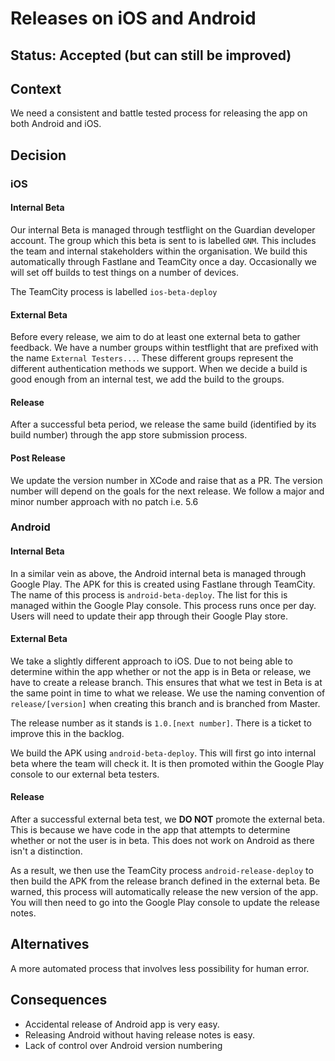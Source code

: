 # Releases on iOS and Android

## Status: Accepted (but can still be improved)

## Context

We need a consistent and battle tested process for releasing the app on both Android and iOS.

## Decision

### iOS

#### Internal Beta

Our internal Beta is managed through testflight on the Guardian developer account. The group which this beta is sent to is labelled `GNM`. This includes the team and internal stakeholders within the organisation. We build this automatically through Fastlane and TeamCity once a day. Occasionally we will set off builds to test things on a number of devices.

The TeamCity process is labelled `ios-beta-deploy`

#### External Beta

Before every release, we aim to do at least one external beta to gather feedback. We have a number groups within testflight that are prefixed with the name `External Testers...`. These different groups represent the different authentication methods we support. When we decide a build is good enough from an internal test, we add the build to the groups.

#### Release

After a successful beta period, we release the same build (identified by its build number) through the app store submission process.

#### Post Release

We update the version number in XCode and raise that as a PR. The version number will depend on the goals for the next release. We follow a major and minor number approach with no patch i.e. 5.6

### Android

#### Internal Beta

In a similar vein as above, the Android internal beta is managed through Google Play. The APK for this is created using Fastlane through TeamCity. The name of this process is `android-beta-deploy`. The list for this is managed within the Google Play console. This process runs once per day. Users will need to update their app through their Google Play store.

#### External Beta

We take a slightly different approach to iOS. Due to not being able to determine within the app whether or not the app is in Beta or release, we have to create a release branch. This ensures that what we test in Beta is at the same point in time to what we release. We use the naming convention of `release/[version]` when creating this branch and is branched from Master.

The release number as it stands is `1.0.[next number]`. There is a ticket to improve this in the backlog.

We build the APK using `android-beta-deploy`. This will first go into internal beta where the team will check it. It is then promoted within the Google Play console to our external beta testers.

#### Release

After a successful external beta test, we **DO NOT** promote the external beta. This is because we have code in the app that attempts to determine whether or not the user is in beta. This does not work on Android as there isn't a distinction.

As a result, we then use the TeamCity process `android-release-deploy` to then build the APK from the release branch defined in the external beta. Be warned, this process will automatically release the new version of the app. You will then need to go into the Google Play console to update the release notes.

## Alternatives

A more automated process that involves less possibility for human error.

## Consequences

-   Accidental release of Android app is very easy.
-   Releasing Android without having release notes is easy.
-   Lack of control over Android version numbering
